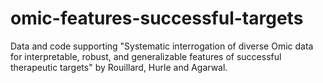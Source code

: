 # omic-features-successful-targets
Data and code supporting "Systematic interrogation of diverse Omic data for interpretable, robust, and generalizable features of successful therapeutic targets" by Rouillard, Hurle and Agarwal.
